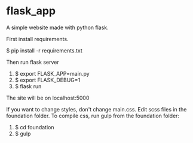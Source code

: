 # flask_app

A simple website made with python flask.

First install requirements.

$ pip install -r requirements.txt

Then run flask server

1. $ export FLASK_APP=main.py
2. $ export FLASK_DEBUG=1
3. $ flask run

The site will be on localhost:5000

If you want to change styles, don't change main.css. Edit scss files in the foundation folder. To compile css, run gulp from the foundation folder:

1. $ cd foundation
2. $ gulp
